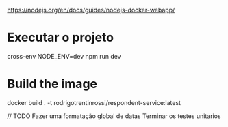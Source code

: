 https://nodejs.org/en/docs/guides/nodejs-docker-webapp/

# Executar o projeto
cross-env NODE_ENV=dev npm run dev

# Build the image
docker build . -t rodrigotrentinrossi/respondent-service:latest


// TODO
Fazer uma formatação global de datas
Terminar os testes unitarios